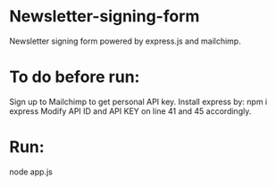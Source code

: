# Newsletter-signing-form
Newsletter signing form powered by express.js and mailchimp. 


# To do before run: 
Sign up to Mailchimp to get personal API key.
Install express by: npm i express
Modify API ID and API KEY on line 41 and 45 accordingly.

# Run: 

node app.js
